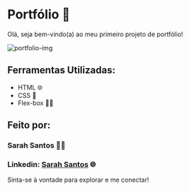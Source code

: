 # Portfólio 🚀

Olá, seja bem-vindo(a) ao meu primeiro projeto de portfólio!

![portfolio-img](https://github.com/sarahsantos0/portfolio/assets/73093949/2458e057-91ec-450c-88ce-f19a1ee3a859)

## Ferramentas Utilizadas:
* HTML 🌐
* CSS 🎨
* Flex-box 🤹‍♂️

## Feito por: 

### Sarah Santos 👩‍💻
### Linkedin: [Sarah Santos](https://www.linkedin.com/in/sarah-santos-1977b5279/) 🌐

Sinta-se à vontade para explorar e me conectar!
